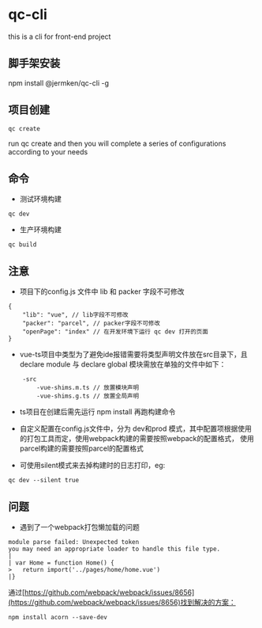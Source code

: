 # qc-cli
this is a cli for front-end project
## 脚手架安装
npm install @jermken/qc-cli -g
## 项目创建

```
qc create
```
run qc create and then you will complete a series of configurations according to your needs

## 命令
* 测试环境构建
```
qc dev
```
* 生产环境构建
```
qc build
```
## 注意

* 项目下的config.js 文件中 lib 和 packer 字段不可修改
```
{
    "lib": "vue", // lib字段不可修改
    "packer": "parcel", // packer字段不可修改
    "openPage": "index" // 在开发环境下运行 qc dev 打开的页面
}
```

* vue-ts项目中类型为了避免ide报错需要将类型声明文件放在src目录下，且declare module 与 declare global 模块需放在单独的文件中如下：
```
    -src
        -vue-shims.m.ts // 放置模块声明
        -vue-shims.g.ts // 放置全局声明
```
* ts项目在创建后需先运行 npm install 再跑构建命令

* 自定义配置在config.js文件中，分为 dev和prod 模式，其中配置项根据使用的打包工具而定，使用webpack构建的需要按照webpack的配置格式，
  使用parcel构建的需要按照parcel的配置格式

* 可使用silent模式来去掉构建时的日志打印，eg:
```
qc dev --silent true
```

## 问题

* 遇到了一个webpack打包懒加载的问题

```
module parse failed: Unexpected token
you may need an appropriate loader to handle this file type.
|
| var Home = function Home() {
>   return import('../pages/home/home.vue')
|}
```
通过[https://github.com/webpack/webpack/issues/8656](https://github.com/webpack/webpack/issues/8656)找到解决的方案：
```
npm install acorn --save-dev
```